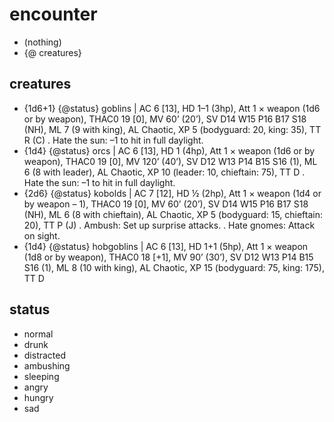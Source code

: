 
# encounter

* (nothing)
* {@ creatures}

## creatures

* {1d6+1} {@status} goblins
  |
  AC 6 [13], HD 1–1 (3hp), Att 1 × weapon (1d6 or by weapon),
  THAC0 19 [0], MV 60’ (20’), SV D14 W15 P16 B17 S18 (NH),
  ML 7 (9 with king), AL Chaotic, XP 5 (bodyguard: 20, king: 35),
  TT R (C)
  . Hate the sun: –1 to hit in full daylight.
* {1d4} {@status} orcs
  |
  AC 6 [13], HD 1 (4hp), Att 1 × weapon
  (1d6 or by weapon), THAC0 19 [0], MV
  120’ (40’), SV D12 W13 P14 B15 S16 (1),
  ML 6 (8 with leader), AL Chaotic, XP 10
  (leader: 10, chieftain: 75),
  TT D
  . Hate the sun: –1 to hit in full daylight.
* {2d6} {@status} kobolds
  |
  AC 7 [12], HD ½ (2hp), Att 1 × weapon (1d4 or by weapon – 1),
  THAC0 19 [0], MV 60’ (20’), SV D14 W15 P16 B17 S18 (NH),
  ML 6 (8 with chieftain), AL Chaotic, XP 5 (bodyguard: 15, chieftain: 20),
  TT P (J)
  . Ambush: Set up surprise attacks.
  . Hate gnomes: Attack on sight.
* {1d4} {@status} hobgoblins
  |
  AC 6 [13], HD 1+1 (5hp), Att 1 × weapon (1d8 or by weapon),
  THAC0 18 [+1], MV 90’ (30’), SV D12 W13 P14 B15 S16 (1),
  ML 8 (10 with king), AL Chaotic, XP 15 (bodyguard: 75, king: 175),
  TT D

## status

* normal
* drunk
* distracted
* ambushing
* sleeping
* angry
* hungry
* sad

